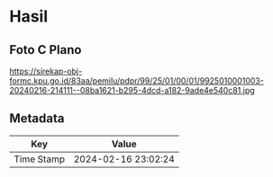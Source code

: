 # Hasil

## Foto C Plano

https://sirekap-obj-formc.kpu.go.id/83aa/pemilu/pdpr/99/25/01/00/01/9925010001003-20240216-214111--08ba1621-b295-4dcd-a182-9ade4e540c81.jpg


## Metadata

| Key        | Value               |
| ---------- | ------------------- |
| Time Stamp | 2024-02-16 23:02:24 |




